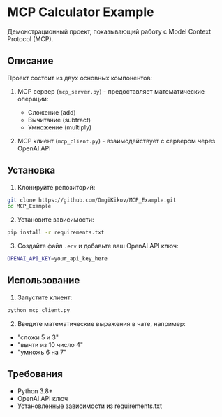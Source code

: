 # MCP Calculator Example

Демонстрационный проект, показывающий работу с Model Context Protocol (MCP).

## Описание

Проект состоит из двух основных компонентов:
1. MCP сервер (`mcp_server.py`) - предоставляет математические операции:
   - Сложение (add)
   - Вычитание (subtract)
   - Умножение (multiply)

2. MCP клиент (`mcp_client.py`) - взаимодействует с сервером через OpenAI API

## Установка

1. Клонируйте репозиторий:
```bash
git clone https://github.com/OmgiKikov/MCP_Example.git
cd MCP_Example
```

2. Установите зависимости:
```bash
pip install -r requirements.txt
```

3. Создайте файл `.env` и добавьте ваш OpenAI API ключ:
```bash
OPENAI_API_KEY=your_api_key_here
```

## Использование

1. Запустите клиент:
```bash
python mcp_client.py
```

2. Введите математические выражения в чате, например:
- "сложи 5 и 3"
- "вычти из 10 число 4"
- "умножь 6 на 7"

## Требования

- Python 3.8+
- OpenAI API ключ
- Установленные зависимости из requirements.txt 